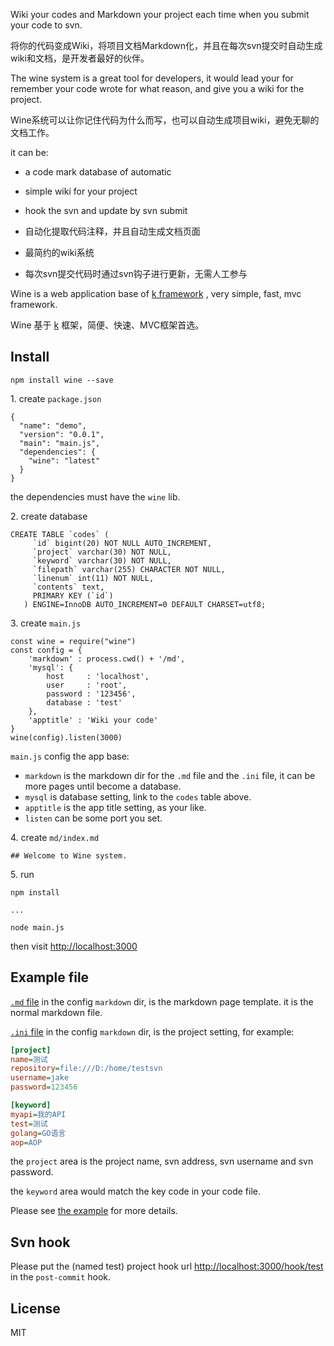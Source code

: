 Wiki your codes and Markdown your project each time when you submit your code to svn.

将你的代码变成Wiki，将项目文档Markdown化，并且在每次svn提交时自动生成wiki和文档，是开发者最好的伙伴。

The wine system is a great tool for developers, it would lead your for remember your code wrote for what reason, and give you a wiki for the project.

Wine系统可以让你记住代码为什么而写，也可以自动生成项目wiki，避免无聊的文档工作。

it can be:

* a code mark database of automatic
* simple wiki for your project
* hook the svn and update by svn submit 


* 自动化提取代码注释，并且自动生成文档页面
* 最简约的wiki系统
* 每次svn提交代码时通过svn钩子进行更新，无需人工参与


Wine is a web application base of [k framework](https://www.npmjs.com/package/k) , very simple, fast, mvc framework.

Wine 基于 [k](https://www.npmjs.com/package/k) 框架，简便、快速、MVC框架首选。

## Install

```
npm install wine --save
```

1.&nbsp;create `package.json`

```
{
  "name": "demo",
  "version": "0.0.1",
  "main": "main.js",
  "dependencies": {
    "wine": "latest"
  }
}
```

the dependencies must have the `wine` lib.

2.&nbsp;create database

```
CREATE TABLE `codes` (
     `id` bigint(20) NOT NULL AUTO_INCREMENT,
     `project` varchar(30) NOT NULL,
     `keyword` varchar(30) NOT NULL,
     `filepath` varchar(255) CHARACTER NOT NULL,
     `linenum` int(11) NOT NULL,
     `contents` text,
     PRIMARY KEY (`id`)
   ) ENGINE=InnoDB AUTO_INCREMENT=0 DEFAULT CHARSET=utf8;
```

3.&nbsp;create `main.js`

```
const wine = require("wine")
const config = {
    'markdown' : process.cwd() + '/md',
    'mysql': {
        host     : 'localhost',
        user     : 'root',
        password : '123456',
        database : 'test'
    },
    'apptitle' : 'Wiki your code'
}
wine(config).listen(3000)
```

`main.js` config the app base: 

* `markdown` is the markdown dir for the `.md` file and the `.ini` file, it can be more pages until become a database.
* `mysql` is database setting, link to the `codes` table above.
* `apptitle` is the app title setting, as your like.
* `listen` can be some port you set.


4.&nbsp;create `md/index.md`

```
## Welcome to Wine system.
```

5.&nbsp;run

```
npm install

...

node main.js
```

then visit [http://localhost:3000](http://localhost:3000)


## Example file

[`.md` file](https://github.com/zhenzhong/wine/blob/master/example/md/test.md) in the config `markdown` dir, is the markdown page template. it is the normal markdown file.

[`.ini` file](https://github.com/zhenzhong/wine/blob/master/example/md/test.ini) in the config `markdown` dir, is the project setting, for example: 

```ini
[project]
name=测试
repository=file:///D:/home/testsvn
username=jake
password=123456

[keyword]
myapi=我的API
test=测试
golang=GO语言
aop=AOP
```

the `project` area is the project name, svn address, svn username and svn password.

the `keyword` area would match the key code in your code file.

Please see [the example](https://github.com/zhenzhong/wine/tree/master/example) for more details.

## Svn hook

Please put the (named test) project hook url [http://localhost:3000/hook/test](http://localhost:3000/hook/test) in the `post-commit` hook.


## License

MIT